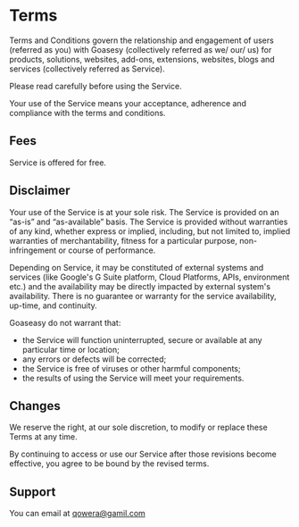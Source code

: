 # Terms

Terms and Conditions govern the relationship and engagement of users (referred as you) with Goasesy (collectively referred as we/ our/ us) for products, solutions, websites, add-ons, extensions, websites, blogs and services (collectively referred as Service).

Please read carefully before using the Service.

Your use of the Service means your acceptance, adherence and compliance with the terms and conditions.

## Fees

Service is offered for free.

## Disclaimer

Your use of the Service is at your sole risk. The Service is provided on an “as-is” and “as-available” basis. The Service is provided without warranties of any kind, whether express or implied, including, but not limited to, implied warranties of merchantability, fitness for a particular purpose, non-infringement or course of performance.

Depending on Service, it may be constituted of external systems and services (like Google's G Suite platform, Cloud Platforms, APIs, environment etc.) and the availability may be directly impacted by external system's availability. There is no guarantee or warranty for the service availability, up-time, and continuity.

Goaseasy do not warrant that:

- the Service will function uninterrupted, secure or available at any particular time or location;
- any errors or defects will be corrected;
- the Service is free of viruses or other harmful components;
- the results of using the Service will meet your requirements.

## Changes

We reserve the right, at our sole discretion, to modify or replace these Terms at any time.

By continuing to access or use our Service after those revisions become effective, you agree to be bound by the revised terms.

## Support

You can email at qowera@gamil.com
